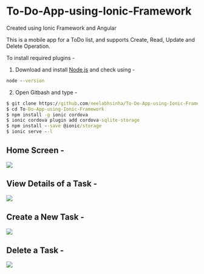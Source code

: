 # To-Do-App-using-Ionic-Framework
Created using Ionic Framework and Angular

This is a mobile app for a ToDo list, and supports Create, Read, Update and Delete Operation.

To install required plugins -

1. Download and install [Node.js](https://nodejs.org/en/) and check using -

``` cmd
node --version
```
2. Open Gitbash and type -

``` cmd
$ git clone https://github.com/neelabhsinha/To-Do-App-using-Ionic-Framework/
$ cd To-Do-App-using-Ionic-Framework
$ npm install -g ionic cordova
$ ionic cordova plugin add cordova-sqlite-storage
$ npm install --save @ionic/storage
$ ionic serve --l
```

<h2> Home Screen - </h2>
<img src="/screenshots/Sidebar.PNG">
<h2> View Details of a Task - </h2>
<img src="/screenshots/Read.PNG">
<h2> Create a New Task - </h2>
<img src="/screenshots/Create.PNG">
<h2> Delete a Task - </h2>
<img src="/screenshots/Delete.PNG">
